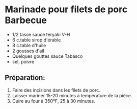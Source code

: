 # Marinade pour filets de porc Barbecue

- 1/2 tasse sauce teryaki V-H
- 6 c.table sirop d'érable
- 8 c.table d'huile
- 2 gousses d'ail
- Quelques gouttes sauce Tabasco
- sel, poivre

## Préparation:

1. Faire des incisions dans les filets de porc.
2. Laisser mariner 15-20 minutes à température de la pièce.
3. Cuire au four à 350°F, 25 à 30 minutes.
